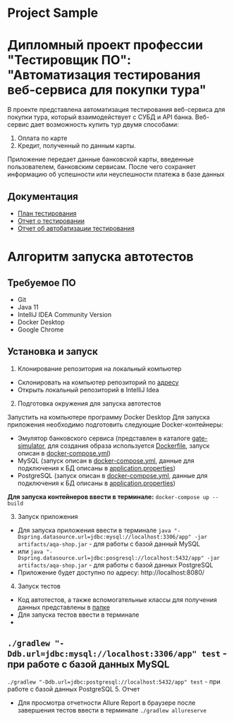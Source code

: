 # Project Sample 
# Дипломный проект профессии "Тестировщик ПО": "Автоматизация тестирования веб-сервиса для покупки тура"
В проекте представлена автоматизация тестирования веб-сервиса для покупки тура, который взаимодействует с СУБД и API банка. Веб-сервис дает возможность купить тур двумя способами:
1. Оплата по карте
2. Кредит, полученный по данным карты.

Приложение передает данные банковской карты, введенные пользователем, банковским сервисам. После чего сохраняет информацию об успешности или неуспешности платежа в базе данных

## Документация
- [План тестирования](https://github.com/MarinaaBogdanova/Graduate/blob/main/documents/Plan.md)
- [Отчет о тестировании](https://github.com/MarinaaBogdanova/Graduate/blob/main/documents/Report.md)
- [Отчет об автобатизации тестирования](https://github.com/MarinaaBogdanova/Graduate/blob/main/documents/Summary.md)


# Алгоритм запуска автотестов
## Требуемое ПО
- Git
- Java 11
- IntelliJ IDEA Community Version
- Docker Desktop
- Google Chrome
## Установка и запуск

1. Клонирование репозитория на локальный компьютер
- Склонировать на компьютер репозиторий по [адресу](https://github.com/MarinaaBogdanova/Graduate)
- Открыть локальный репозиторий в IntelliJ Idea
2. Подготовка окружения для запуска автотестов

Запустить на компьютере программу Docker Desktop
Для запуска приложения необходимо подготовить следующие Docker-контейнеры:
- Эмулятор банковского сервиса (представлен в каталоге [gate-simulator](https://github.com/MarinaaBogdanova/Graduate/tree/main/gate-simulator), для создания образа используется [Dockerfile](https://github.com/MarinaaBogdanova/Graduate/blob/main/gate-simulator/Dockerfile), запуск описан в [docker-compose.yml](https://github.com/MarinaaBogdanova/Graduate/blob/main/docker-compose.yml))
- MySQL (запуск описан в [docker-compose.yml](https://github.com/MarinaaBogdanova/Graduate/blob/main/docker-compose.yml), данные для подключения к БД описаны в [application.properties](https://github.com/MarinaaBogdanova/Graduate/blob/main/application.properties))
- PostgreSQL (запуск описан в [docker-compose.yml](https://github.com/MarinaaBogdanova/Graduate/blob/main/docker-compose.yml), данные для подключения к БД описаны в [application.properties](https://github.com/MarinaaBogdanova/Graduate/blob/main/application.properties))

**Для запуска контейнеров ввести в терминале:** `docker-compose up --build`

3. Запуск приложения
- Для запуска приложения ввести в терминале `java "-Dspring.datasource.url=jdbc:mysql://localhost:3306/app" -jar artifacts/aqa-shop.jar` - для работы с базой данный MySQL
- или `java "-Dspring.datasource.url=jdbc:posgresql://localhost:5432/app" -jar artifacts/aqa-shop.jar` - для работы с базой данных PostgreSQL
- Приложение будет доступно по адресу: http://localhost:8080/
4. Запуск тестов
- Код автотестов, а также вспомогательные классы для получения данных представлены в [папке](https://github.com/MarinaaBogdanova/Graduate/tree/main/src/test/java/ru/netology/diplom/test)
- Для запуска тестов ввести в терминале
-
`./gradlew "-Ddb.url=jdbc:mysql://localhost:3306/app" test` - при работе с базой данных MySQL
-
`./gradlew "-Ddb.url=jdbc:postgresql://localhost:5432/app" test` - при работе с базой данных PostgreSQL
5. Отчет
- Для просмотра отчетности Allure Report в браузере после завершения тестов ввести в терминале `./gradlew allureserve`
